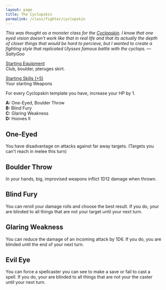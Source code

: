 ```yaml
---
layout: page
title: The Cyclopskin
permalink: /class/fighter/cyclopskin
---
```


<span class="alchemy"> *This was thought as a monster class for the [Cyclopskin](https://saltygoo.github.io/monsters/cyclopskin). I know that one eyed vision doesn't work like that in real life and that its actually the depth of closer things that would be hard to percieve, but I wanted to create a fighting style that replicated Ulysses famous battle with the cyclops. — SaltyGoo* </span>

<ins>Starting Equipment</ins><br>
Club, boulder, pteruges skirt. 

<ins>Starting Skills (+5)</ins><br>
Your starting Weapons

For every Cyclopskin template you have, increase your HP by 1.

**A:** One-Eyed, Boulder Throw<br>
**B:** Blind Fury<br>
**C:** Glaring Weakness<br>
**D:** Hooves II<br>

## One-Eyed
You have disadvantage on attacks against far away targets. (Targets you can't reach in melee this turn)

## Boulder Throw
In your hands, big, improvised weapons inflict 1D12 damage when thrown.

## Blind Fury
You can reroll your damage rolls and choose the best result. If you do, your are blinded to all things that are not your target until your next turn.

## Glaring Weakness
You can reduce the damage of an incoming attack by 1D6. If you do, you are blinded until the end of your next turn.

## Evil Eye
You can force a spellcaster you can see to make a save or fail to cast a spell. If you do, your are blinded to all things that are not your the caster until your next turn.
